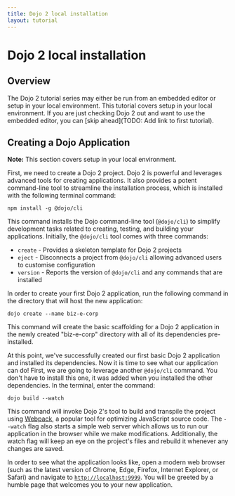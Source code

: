 ```yaml
---
title: Dojo 2 local installation
layout: tutorial
---
```


# Dojo 2 local installation

## Overview
The Dojo 2 tutorial series may either be run from an embedded editor or setup in your local environment. This tutorial covers setup in your local environment. If you are just checking Dojo 2 out and want to use the embedded editor, you can [skip ahead](TODO: Add link to first tutorial).

## Creating a Dojo Application
**Note:** This section covers setup in your local environment.

First, we need to create a Dojo 2 project. Dojo 2 is powerful and leverages advanced tools for creating applications. It also provides a potent command-line tool to streamline the installation process, which is installed with the following terminal command:

`npm install -g @dojo/cli`

This command installs the Dojo command-line tool (`@dojo/cli`) to simplify development tasks related to creating, testing, and building your applications. Initially, the `@dojo/cli` tool comes with three commands:
* `create` - Provides a skeleton template for Dojo 2 projects
* `eject` - Disconnects a project from `@dojo/cli` allowing advanced users to customise configuration
* `version` - Reports the version of `@dojo/cli` and any commands that are installed

In order to create your first Dojo 2 application, run the following command in the directory that will host the new application:

`dojo create --name biz-e-corp`

This command will create the basic scaffolding for a Dojo 2 application in the newly created "biz-e-corp" directory with all of its dependencies pre-installed.

At this point, we've successfully created our first basic Dojo 2 application and installed its dependencies. Now it is time to see what our application can do! First, we are going to leverage another `@dojo/cli` command. You don't have to install this one, it was added when you installed the other dependencies. In the terminal, enter the command:

`dojo build --watch`

This command will invoke Dojo 2's tool to build and transpile the project using [Webpack](https://webpack.github.io/), a popular tool for optimizing JavaScript source code. The `--watch` flag also starts a simple web server which allows us to run our application in the browser while we make modifications. Additionally, the watch flag will keep an eye on the project's files and rebuild it whenever any changes are saved.

In order to see what the application looks like, open a modern web browser (such as the latest version of Chrome, Edge, Firefox, Internet Explorer, or Safari) and navigate to [`http://localhost:9999`](http://localhost:9999). You will be greeted by a humble page that welcomes you to your new application.
